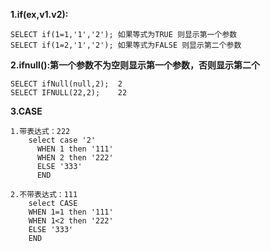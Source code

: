 
**1.if(ex,v1.v2):**

    SELECT if(1=1,'1','2'); 如果等式为TRUE 则显示第一个参数
    SELECT if(1=2,'1','2'); 如果等式为FALSE 则显示第二个参数   
    
    
**2.ifnull():第一个参数不为空则显示第一个参数，否则显示第二个**

    SELECT ifNull(null,2);  2
    SELECT IFNULL(22,2);    22
    
**3.CASE**
    
    1.带表达式：222
        select case '2'
          WHEN 1 then '111'
          WHEN 2 then '222'
          ELSE '333'
          END
      
    2.不带表达式：111
        select CASE
        WHEN 1=1 then '111'
        WHEN 1<2 then '222'
        ELSE '333'
        END
